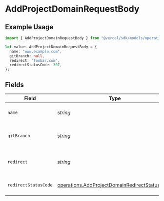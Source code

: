 # AddProjectDomainRequestBody

## Example Usage

```typescript
import { AddProjectDomainRequestBody } from "@vercel/sdk/models/operations/addprojectdomain.js";

let value: AddProjectDomainRequestBody = {
  name: "www.example.com",
  gitBranch: null,
  redirect: "foobar.com",
  redirectStatusCode: 307,
};
```

## Fields

| Field                                                                                                          | Type                                                                                                           | Required                                                                                                       | Description                                                                                                    | Example                                                                                                        |
| -------------------------------------------------------------------------------------------------------------- | -------------------------------------------------------------------------------------------------------------- | -------------------------------------------------------------------------------------------------------------- | -------------------------------------------------------------------------------------------------------------- | -------------------------------------------------------------------------------------------------------------- |
| `name`                                                                                                         | *string*                                                                                                       | :heavy_check_mark:                                                                                             | The project domain name                                                                                        | www.example.com                                                                                                |
| `gitBranch`                                                                                                    | *string*                                                                                                       | :heavy_minus_sign:                                                                                             | Git branch to link the project domain                                                                          | <nil>                                                                                                          |
| `redirect`                                                                                                     | *string*                                                                                                       | :heavy_minus_sign:                                                                                             | Target destination domain for redirect                                                                         | foobar.com                                                                                                     |
| `redirectStatusCode`                                                                                           | [operations.AddProjectDomainRedirectStatusCode](../../models/operations/addprojectdomainredirectstatuscode.md) | :heavy_minus_sign:                                                                                             | Status code for domain redirect                                                                                | 307                                                                                                            |